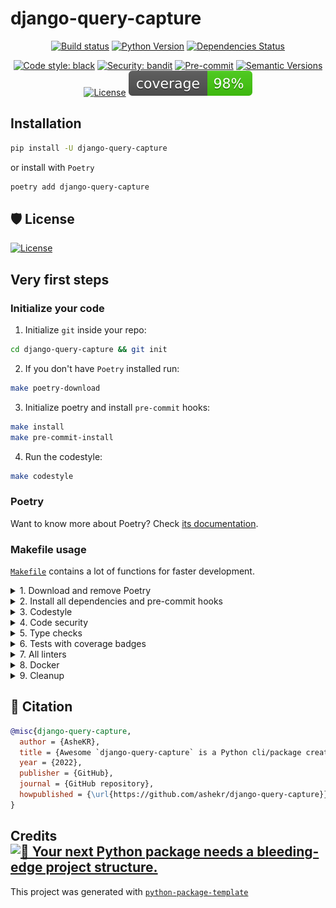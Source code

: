 # django-query-capture

<div align="center">

[![Build status](https://github.com/ashekr/django-query-capture/workflows/build/badge.svg?branch=master&event=push)](https://github.com/ashekr/django-query-capture/actions?query=workflow%3Abuild)
[![Python Version](https://img.shields.io/pypi/pyversions/django-query-capture.svg)](https://pypi.org/project/django-query-capture/)
[![Dependencies Status](https://img.shields.io/badge/dependencies-up%20to%20date-brightgreen.svg)](https://github.com/ashekr/django-query-capture/pulls?utf8=%E2%9C%93&q=is%3Apr%20author%3Aapp%2Fdependabot)

[![Code style: black](https://img.shields.io/badge/code%20style-black-000000.svg)](https://github.com/psf/black)
[![Security: bandit](https://img.shields.io/badge/security-bandit-green.svg)](https://github.com/PyCQA/bandit)
[![Pre-commit](https://img.shields.io/badge/pre--commit-enabled-brightgreen?logo=pre-commit&logoColor=white)](https://github.com/ashekr/django-query-capture/blob/master/.pre-commit-config.yaml)
[![Semantic Versions](https://img.shields.io/badge/%20%20%F0%9F%93%A6%F0%9F%9A%80-semantic--versions-e10079.svg)](https://github.com/ashekr/django-query-capture/releases)
[![License](https://img.shields.io/github/license/ashekr/django-query-capture)](https://github.com/ashekr/django-query-capture/blob/master/LICENSE)
![Coverage Report](assets/images/coverage.svg)

</div>

## Installation

```bash
pip install -U django-query-capture
```

or install with `Poetry`

```bash
poetry add django-query-capture
```

## 🛡 License

[![License](https://img.shields.io/github/license/ashekr/django-query-capture)](https://github.com/ashekr/django-query-capture/blob/master/LICENSE)


## Very first steps

### Initialize your code

1. Initialize `git` inside your repo:

```bash
cd django-query-capture && git init
```

2. If you don't have `Poetry` installed run:

```bash
make poetry-download
```

3. Initialize poetry and install `pre-commit` hooks:

```bash
make install
make pre-commit-install
```

4. Run the codestyle:

```bash
make codestyle
```

### Poetry

Want to know more about Poetry? Check [its documentation](https://python-poetry.org/docs/).

### Makefile usage

[`Makefile`](https://github.com/ashekr/django-query-capture/blob/master/Makefile) contains a lot of functions for faster development.

<details>
<summary>1. Download and remove Poetry</summary>
<p>

To download and install Poetry run:

```bash
make poetry-download
```

To uninstall

```bash
make poetry-remove
```

</p>
</details>

<details>
<summary>2. Install all dependencies and pre-commit hooks</summary>
<p>

Install requirements:

```bash
make install
```

Pre-commit hooks coulb be installed after `git init` via

```bash
make pre-commit-install
```

</p>
</details>

<details>
<summary>3. Codestyle</summary>
<p>

Automatic formatting uses `pyupgrade`, `isort` and `black`.

```bash
make codestyle

# or use synonym
make formatting
```

Codestyle checks only, without rewriting files:

```bash
make check-codestyle
```

> Note: `check-codestyle` uses `isort`, `black` and `darglint` library

Update all dev libraries to the latest version using one comand

```bash
make update-dev-deps
```

</details>
<details>
<summary>4. Code security</summary>
<p>

```bash
make check-safety
```

This command launches `Poetry` integrity checks as well as identifies security issues with `Safety` and `Bandit`.

```bash
make check-safety
```

</p>
</details>

<details>
<summary>5. Type checks</summary>
<p>

Run `mypy` static type checker

```bash
make mypy
```

</p>
</details>

<details>
<summary>6. Tests with coverage badges</summary>
<p>

Run `pytest`

```bash
make test
```

</p>
</details>

<details>
<summary>7. All linters</summary>
<p>

Of course there is a command to ~~rule~~ run all linters in one:

```bash
make lint
```

the same as:

```bash
make test && make check-codestyle && make mypy && make check-safety
```

</p>
</details>

<details>
<summary>8. Docker</summary>
<p>

```bash
make docker-build
```

which is equivalent to:

```bash
make docker-build VERSION=latest
```

Remove docker image with

```bash
make docker-remove
```

More information [about docker](https://github.com/ashekr/django-query-capture/tree/master/docker).

</p>
</details>

<details>
<summary>9. Cleanup</summary>
<p>
Delete pycache files

```bash
make pycache-remove
```

Remove package build

```bash
make build-remove
```

Delete .DS_STORE files

```bash
make dsstore-remove
```

Remove .mypycache

```bash
make mypycache-remove
```

Or to remove all above run:

```bash
make cleanup
```

</p>
</details>

## 📃 Citation

```bibtex
@misc{django-query-capture,
  author = {AsheKR},
  title = {Awesome `django-query-capture` is a Python cli/package created with https://github.com/TezRomacH/python-package-template},
  year = {2022},
  publisher = {GitHub},
  journal = {GitHub repository},
  howpublished = {\url{https://github.com/ashekr/django-query-capture}}
}
```

## Credits [![🚀 Your next Python package needs a bleeding-edge project structure.](https://img.shields.io/badge/python--package--template-%F0%9F%9A%80-brightgreen)](https://github.com/TezRomacH/python-package-template)

This project was generated with [`python-package-template`](https://github.com/TezRomacH/python-package-template)
